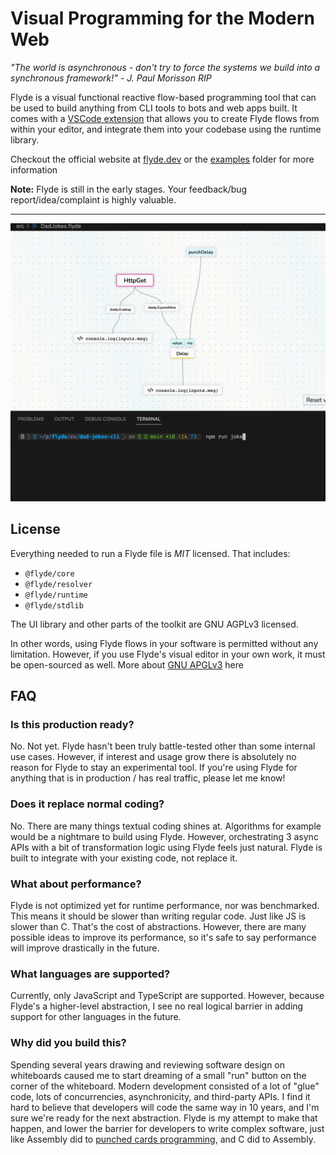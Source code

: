 # Visual Programming for the Modern Web


_"The world is asynchronous - don't try to force the systems we build into a synchronous framework!" - J. Paul Morisson RIP_

Flyde is a visual functional reactive flow-based programming tool that can be used to build anything from CLI tools to bots and web apps built. It comes with a [VSCode extension](https://marketplace.visualstudio.com/items?itemName=flyde.flyde-vscode) that allows you to create Flyde flows from within your editor, and integrate them into your codebase using the runtime library.

Checkout the official website at [flyde.dev](https://www.flyde.dev) or the [examples](/examples) folder for more information

**Note:** Flyde is still in the early stages. Your feedback/bug report/idea/complaint is highly valuable.

---

![A dad joke CLI tool built with Flyde](/dad-jokes-cli-preview.gif)

## License

Everything needed to run a Flyde file is _MIT_ licensed. That includes:

- `@flyde/core`
- `@flyde/resolver`
- `@flyde/runtime`
- `@flyde/stdlib`

The UI library and other parts of the toolkit are GNU AGPLv3 licensed.

In other words, using Flyde flows in your software is permitted without any limitation. However, if you use Flyde's visual editor in your own work, it must be open-sourced as well. More about [GNU APGLv3](https://choosealicense.com/licenses/agpl-3.0/) here

## FAQ

### Is this production ready?

No. Not yet. Flyde hasn't been truly battle-tested other than some internal use cases. However, if interest and usage grow there is absolutely no reason for Flyde to stay an experimental tool. If you're using Flyde for anything that is in production / has real traffic, please let me know!

### Does it replace normal coding?

No. There are many things textual coding shines at. Algorithms for example would be a nightmare to build using Flyde.
However, orchestrating 3 async APIs with a bit of transformation logic using Flyde feels just natural.
Flyde is built to integrate with your existing code, not replace it.

### What about performance?

Flyde is not optimized yet for runtime performance, nor was benchmarked. This means it should be slower than writing regular code. Just like JS is slower than C. That's the cost of abstractions. However, there are many possible ideas to improve its performance, so it's safe to say performance will improve drastically in the future.

### What languages are supported?

Currently, only JavaScript and TypeScript are supported. However, because Flyde's a higher-level abstraction, I see no real logical barrier in adding support for other languages in the future.

### Why did you build this?

Spending several years drawing and reviewing software design on whiteboards caused me to start dreaming of a small "run" button on the corner of the whiteboard. Modern development consisted of a lot of "glue" code, lots of concurrencies, asynchronicity, and third-party APIs. I find it hard to believe that developers will code the same way in 10 years, and I'm sure we're ready for the next abstraction. Flyde is my attempt to make that happen, and lower the barrier for developers to write complex software, just like Assembly did to [punched cards programming](https://en.wikipedia.org/wiki/Computer_programming_in_the_punched_card_era), and C did to Assembly.
